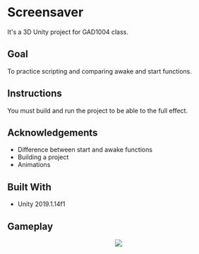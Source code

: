 # Screensaver
It's a 3D Unity project for GAD1004 class.

## Goal

To practice scripting and comparing awake and start functions.

## Instructions
You must build and run the project to be able to the full effect.

## Acknowledgements
* Difference between start and awake functions </br>
* Building a project </br>
* Animations </br>

## Built With

* Unity 2019.1.14f1

## Gameplay

<p align="center"> 
  <img src="https://user-images.githubusercontent.com/34216243/87840713-c4806b00-c8a9-11ea-9d69-2877917fd3b2.gif">
</p>
